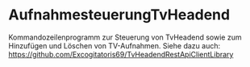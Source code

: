 # AufnahmesteuerungTvHeadend
Kommandozeilenprogramm zur Steuerung von TvHeadend sowie zum Hinzufügen und Löschen von TV-Aufnahmen.
Siehe dazu auch:
https://github.com/Excogitatoris69/TvHeadendRestApiClientLibrary


